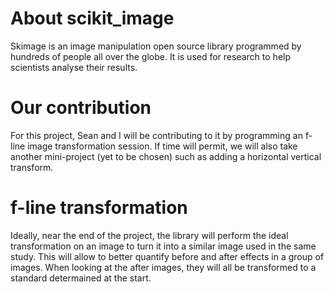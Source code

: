 # About scikit_image

Skimage is an image manipulation open source library programmed by hundreds of people all over the globe. It is used for research to help scientists analyse their results.

# Our contribution

For this project, Sean and I will be contributing to it by programming an f-line image transformation session. If time will permit, we will also take another mini-project (yet to be chosen) such as adding a horizontal vertical transform.

# f-line transformation

Ideally, near the end of the project, the library will perform the ideal transformation on an image to turn it into a similar image used in the same study. This will allow to better quantify before and after effects in a group of images. When looking at the after images, they will all be transformed to a standard determained at the start.
